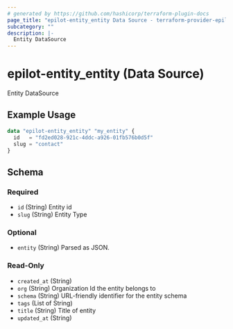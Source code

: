 ```yaml
---
# generated by https://github.com/hashicorp/terraform-plugin-docs
page_title: "epilot-entity_entity Data Source - terraform-provider-epilot-entity"
subcategory: ""
description: |-
  Entity DataSource
---
```


# epilot-entity_entity (Data Source)

Entity DataSource

## Example Usage

```terraform
data "epilot-entity_entity" "my_entity" {
  id   = "fd2ed028-921c-4ddc-a926-01fb576b0d5f"
  slug = "contact"
}
```

<!-- schema generated by tfplugindocs -->
## Schema

### Required

- `id` (String) Entity id
- `slug` (String) Entity Type

### Optional

- `entity` (String) Parsed as JSON.

### Read-Only

- `created_at` (String)
- `org` (String) Organization Id the entity belongs to
- `schema` (String) URL-friendly identifier for the entity schema
- `tags` (List of String)
- `title` (String) Title of entity
- `updated_at` (String)


